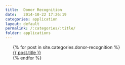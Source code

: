```yaml
---
title:  Donor Recognition
date:   2014-10-22 17:26:19
categories: application
layout: default
permalink: /:categories/:title/
folder: applications
---
```

<ul>
  {% for post in site.categories.donor-recognition %}
    <div>
      <a href="{{ post.url }}">{{ post.title }}</a>
    </div>
  {% endfor %}
</ul>